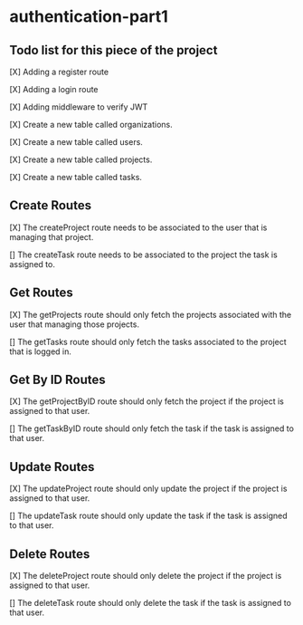 # authentication-part1

## Todo list for this piece of the project

[X] Adding a register route

[X] Adding a login route

[X] Adding middleware to verify JWT

[X] Create a new table called organizations.

[X] Create a new table called users.

[X] Create a new table called projects.

[X] Create a new table called tasks.

## Create Routes

[X] The createProject route needs to be associated to the user that is
managing that project.

[] The createTask route needs to be associated to the project the task is assigned
to.

## Get Routes

[X] The getProjects route should only fetch the projects associated with the
user that managing those projects.

[] The getTasks route should only fetch the tasks associated to the project that is
logged in.

## Get By ID Routes

[X] The getProjectByID route should only fetch the project if the project is assigned to
that user.

[] The getTaskByID route should only fetch the task if the task is assigned to
that user.

## Update Routes

[X] The updateProject route should only update the project if the project is assigned to
that user.

[] The updateTask route should only update the task if the task is assigned to
that user.

## Delete Routes

[X] The deleteProject route should only delete the project if the project is assigned to
that user.

[] The deleteTask route should only delete the task if the task is assigned to
that user.
